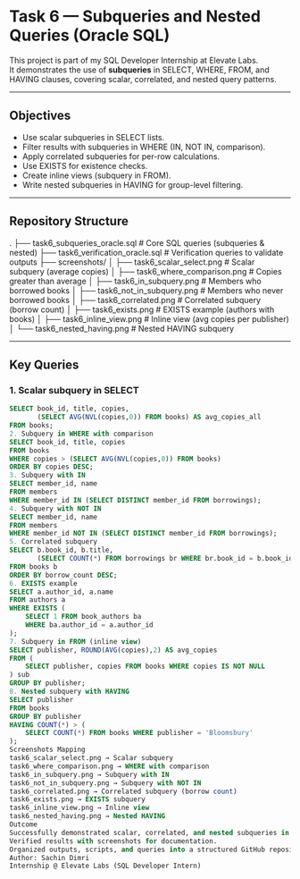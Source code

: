 # Task 6 — Subqueries and Nested Queries (Oracle SQL)

This project is part of my SQL Developer Internship at Elevate Labs.  
It demonstrates the use of **subqueries** in SELECT, WHERE, FROM, and HAVING clauses, covering scalar, correlated, and nested query patterns.

---

## Objectives
- Use scalar subqueries in SELECT lists.
- Filter results with subqueries in WHERE (IN, NOT IN, comparison).
- Apply correlated subqueries for per-row calculations.
- Use EXISTS for existence checks.
- Create inline views (subquery in FROM).
- Write nested subqueries in HAVING for group-level filtering.

---

## Repository Structure
.
├── task6_subqueries_oracle.sql        # Core SQL queries (subqueries & nested)
├── task6_verification_oracle.sql      # Verification queries to validate outputs
├── screenshots/
│   ├── task6_scalar_select.png        # Scalar subquery (average copies)
│   ├── task6_where_comparison.png     # Copies greater than average
│   ├── task6_in_subquery.png          # Members who borrowed books
│   ├── task6_not_in_subquery.png      # Members who never borrowed books
│   ├── task6_correlated.png           # Correlated subquery (borrow count)
│   ├── task6_exists.png               # EXISTS example (authors with books)
│   ├── task6_inline_view.png          # Inline view (avg copies per publisher)
│   └── task6_nested_having.png        # Nested HAVING subquery

---

## Key Queries

### 1. Scalar subquery in SELECT
```sql
SELECT book_id, title, copies,
       (SELECT AVG(NVL(copies,0)) FROM books) AS avg_copies_all
FROM books;
2. Subquery in WHERE with comparison
SELECT book_id, title, copies
FROM books
WHERE copies > (SELECT AVG(NVL(copies,0)) FROM books)
ORDER BY copies DESC;
3. Subquery with IN
SELECT member_id, name
FROM members
WHERE member_id IN (SELECT DISTINCT member_id FROM borrowings);
4. Subquery with NOT IN
SELECT member_id, name
FROM members
WHERE member_id NOT IN (SELECT DISTINCT member_id FROM borrowings);
5. Correlated subquery
SELECT b.book_id, b.title,
       (SELECT COUNT(*) FROM borrowings br WHERE br.book_id = b.book_id) AS borrow_count
FROM books b
ORDER BY borrow_count DESC;
6. EXISTS example
SELECT a.author_id, a.name
FROM authors a
WHERE EXISTS (
    SELECT 1 FROM book_authors ba
    WHERE ba.author_id = a.author_id
);
7. Subquery in FROM (inline view)
SELECT publisher, ROUND(AVG(copies),2) AS avg_copies
FROM (
    SELECT publisher, copies FROM books WHERE copies IS NOT NULL
) sub
GROUP BY publisher;
8. Nested subquery with HAVING
SELECT publisher
FROM books
GROUP BY publisher
HAVING COUNT(*) > (
    SELECT COUNT(*) FROM books WHERE publisher = 'Bloomsbury'
);
Screenshots Mapping
task6_scalar_select.png → Scalar subquery
task6_where_comparison.png → WHERE with comparison
task6_in_subquery.png → Subquery with IN
task6_not_in_subquery.png → Subquery with NOT IN
task6_correlated.png → Correlated subquery (borrow count)
task6_exists.png → EXISTS subquery
task6_inline_view.png → Inline view
task6_nested_having.png → Nested HAVING
Outcome
Successfully demonstrated scalar, correlated, and nested subqueries in Oracle SQL.
Verified results with screenshots for documentation.
Organized outputs, scripts, and queries into a structured GitHub repository.
Author: Sachin Dimri
Internship @ Elevate Labs (SQL Developer Intern)
